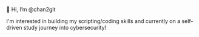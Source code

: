 👋 Hi, I’m @chan2git

I'm interested in building my scripting/coding skills and currently on a self-driven study journey into cybersecurity!

<!---
chan2git/chan2git is a ✨ special ✨ repository because its `README.md` (this file) appears on your GitHub profile.
You can click the Preview link to take a look at your changes.
--->
